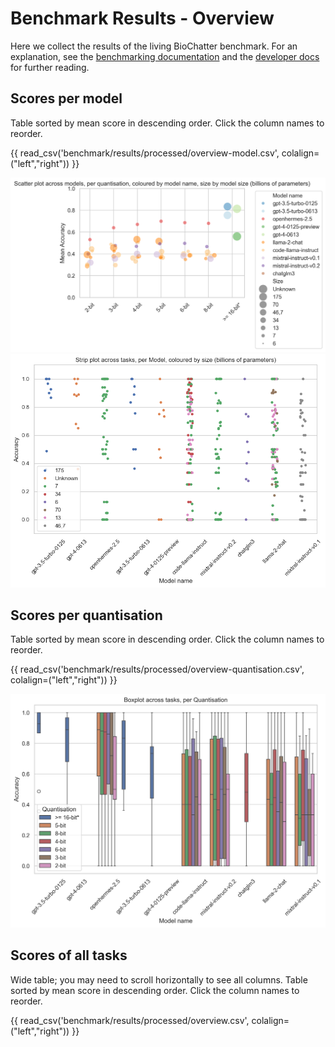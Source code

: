 # Benchmark Results - Overview

Here we collect the results of the living BioChatter benchmark. For an
explanation, see the [benchmarking documentation](benchmarking.md) and the
[developer docs](benchmark-developer.md) for further reading.

## Scores per model

Table sorted by mean score in descending order.
Click the column names to reorder.

{{ read_csv('benchmark/results/processed/overview-model.csv', colalign=("left","right")) }}

![Scatter Quantisation Name](images/scatter-per-quantisation-name.png)
![Boxplot Model](images/stripplot-per-model.png)

## Scores per quantisation

Table sorted by mean score in descending order.
Click the column names to reorder.

{{ read_csv('benchmark/results/processed/overview-quantisation.csv', colalign=("left","right")) }}

![Boxplot Quantisation](images/boxplot-per-quantisation.png)

## Scores of all tasks

Wide table; you may need to scroll horizontally to see all columns.
Table sorted by mean score in descending order.
Click the column names to reorder.

{{ read_csv('benchmark/results/processed/overview.csv', colalign=("left","right")) }}